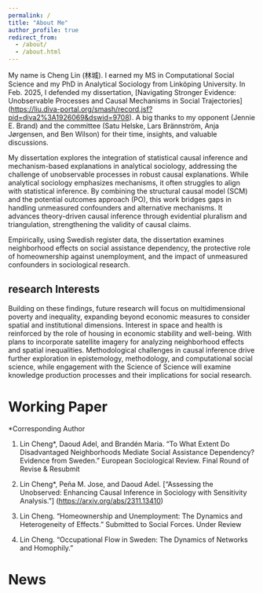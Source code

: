 ```yaml
---
permalink: /
title: "About Me"
author_profile: true
redirect_from: 
  - /about/
  - /about.html
---
```

My name is Cheng Lin (林城). I earned my MS in Computational Social Science and my PhD in Analytical Sociology from Linköping University. In Feb. 2025, I defended my dissertation, [Navigating Stronger Evidence: Unobservable Processes and Causal Mechanisms in Social Trajectories] (https://liu.diva-portal.org/smash/record.jsf?pid=diva2%3A1926069&dswid=9708). A big thanks to my opponent (Jennie E. Brand) and the committee (Satu Helske, Lars Brännström, Anja Jørgensen, and Ben Wilson) for their time, insights, and valuable discussions. 

My dissertation explores the integration of statistical causal inference and mechanism-based explanations in analytical sociology, addressing the challenge of unobservable processes in robust causal explanations. While analytical sociology emphasizes mechanisms, it often struggles to align with statistical inference. By combining the structural causal model (SCM) and the potential outcomes approach (PO), this work bridges gaps in handling unmeasured confounders and alternative mechanisms. It advances theory-driven causal inference through evidential pluralism and triangulation, strengthening the validity of causal claims.

Empirically, using Swedish register data, the dissertation examines neighborhood effects on social assistance dependency, the protective role of homeownership against unemployment, and the impact of unmeasured confounders in sociological research.

research Interests
------
Building on these findings, future research will focus on multidimensional poverty and inequality, expanding beyond economic measures to consider spatial and institutional dimensions. Interest in space and health is reinforced by the role of housing in economic stability and well-being. With plans to incorporate satellite imagery for analyzing neighborhood effects and spatial inequalities. Methodological challenges in causal inference drive further exploration in epistemology, methodology, and computational social science, while engagement with the Science of Science will examine knowledge production processes and their implications for social research.


Working Paper
======
*Corresponding Author

1. Lin Cheng*, Daoud Adel, and Brandén Maria. “To What Extent Do Disadvantaged Neighborhoods Mediate Social Assistance Dependency? Evidence from Sweden.” European Sociological Review. Final Round of Revise & Resubmit

2. Lin Cheng*, Peña M. Jose, and Daoud Adel. [“Assessing the Unobserved: Enhancing Causal Inference in Sociology with Sensitivity Analysis.”] (https://arxiv.org/abs/2311.13410)

3. Lin Cheng. “Homeownership and Unemployment: The Dynamics and Heterogeneity of Effects.” Submitted to Social Forces. Under Review

4. Lin Cheng. “Occupational Flow in Sweden: The Dynamics of Networks and Homophily.”


News
======
